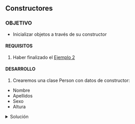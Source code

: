 ## Constructores

### OBJETIVO 

- Inicializar objetos a través de su constructor

#### REQUISITOS 

1. Haber finalizado el [Ejemplo 2](./Ejemplo-02)

#### DESARROLLO

1. Crearemos una clase Person con datos de constructor: 

* Nombre
* Apellidos
* Sexo
* Altura

<details>
	<summary>Solución</summary>

la clase es la siguiente: 

```kotlin
package ` clases`

class Person (val name:String,val apellidos: String, val sexo: String,val altura: Float) {

    init {
        println("""
            valor edición: 
             nombre: $name,
             apellidos: $apellidos,
             sexo: $sexo,
             altura: $altura
        """.trimIndent())
    }


}

```

Para crear una instancia de la clase:

```kotlin
fun main(){

    val person = Person(
        "Daniel",
        "Bedu",
        "Masculino",
        1.78f)

}
```

</details>
